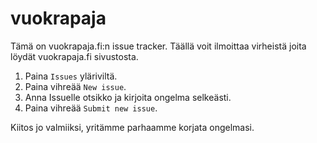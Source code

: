 # vuokrapaja
Tämä on vuokrapaja.fi:n issue tracker. Täällä voit ilmoittaa virheistä joita löydät vuokrapaja.fi sivustosta. 

1. Paina `Issues` yläriviltä.
2. Paina vihreää `New issue`.
3. Anna Issuelle otsikko ja kirjoita ongelma selkeästi.
4. Paina vihreää `Submit new issue`.

Kiitos jo valmiiksi, yritämme parhaamme korjata ongelmasi.
